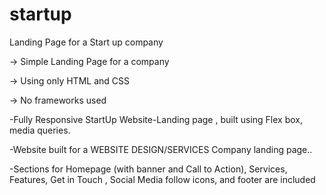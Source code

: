 # startup
Landing Page for a Start up company

-> Simple Landing Page for a company

-> Using only HTML and CSS

-> No frameworks used

-Fully Responsive StartUp Website-Landing page , built using Flex box, media queries.

-Website built for a WEBSITE DESIGN/SERVICES Company landing page..

-Sections for Homepage (with banner and Call to Action), Services, Features, Get in Touch , Social Media follow icons, and footer are included
